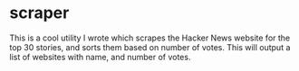 # scraper
This is a cool utility I wrote which scrapes the Hacker News website for the top 30 stories,
and sorts them based on number of votes. This will output a list of websites with name, and 
number of votes.

